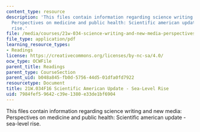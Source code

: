 ```yaml
---
content_type: resource
description: 'This files contain information regarding science writing and new media:
  Perspectives on medicine and public health: Scientific american update - sea-level
  rise.'
file: /media/courses/21w-034-science-writing-and-new-media-perspectives-on-medicine-and-public-health-fall-2016/7984fef59642c39e1380e33de1bf6904_MIT21W_034F16_SeaLevelRise.pdf
file_type: application/pdf
learning_resource_types:
- Readings
license: https://creativecommons.org/licenses/by-nc-sa/4.0/
ocw_type: OCWFile
parent_title: Readings
parent_type: CourseSection
parent_uid: b048a845-fb0d-5756-44d5-01dfa0fd7922
resourcetype: Document
title: 21W.034F16 Scientific American Update - Sea-Level Rise
uid: 7984fef5-9642-c39e-1380-e33de1bf6904
---
```

This files contain information regarding science writing and new media: Perspectives on medicine and public health: Scientific american update - sea-level rise.